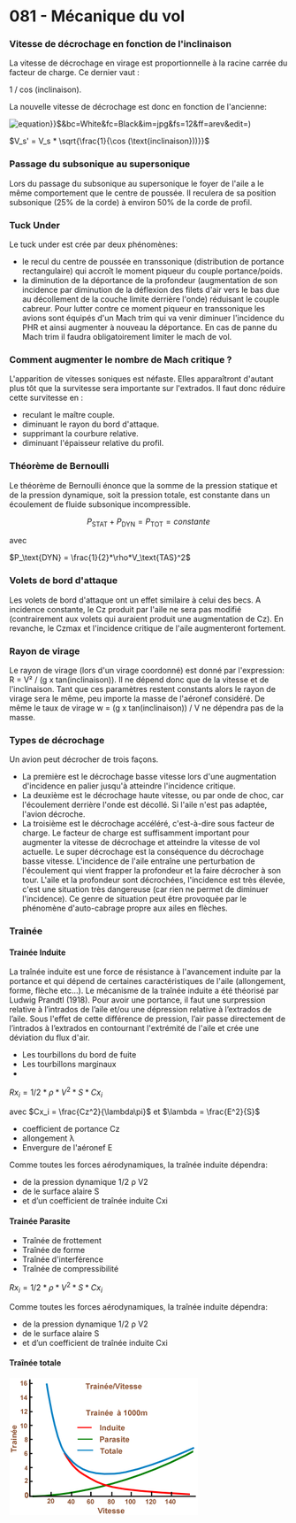 # 081 - Mécanique du vol


### Vitesse de décrochage en fonction de l'inclinaison

La vitesse de décrochage en virage est proportionnelle à la racine carrée du facteur de charge. 
Ce dernier vaut :

1 / cos (inclinaison).

La nouvelle vitesse de décrochage est donc en fonction de l'ancienne: 

![equation](http://www.sciweavers.org/tex2img.php?eq=$V_s'=V_s*\sqrt{\frac{1}{\cos(\text{inclinaison}))}}$&bc=White&fc=Black&im=jpg&fs=12&ff=arev&edit=)

$V_s' = V_s * \sqrt{\frac{1}{\cos (\text{inclinaison}))}}$



### Passage du subsonique au supersonique

Lors du passage du subsonique au supersonique le foyer de l'aile a le même comportement que le centre de poussée. Il reculera de sa position subsonique (25% de la corde) à environ 50% de la corde de profil.


### Tuck Under

Le tuck under est crée par deux phénomènes:
- le recul du centre de poussée en transsonique (distribution de portance rectangulaire) qui accroît le moment piqueur du couple portance/poids.
- la diminution de la déportance de la profondeur (augmentation de son incidence par diminution de la déflexion des filets d'air vers le bas due au décollement de la couche limite derrière l'onde) réduisant le couple cabreur.
Pour lutter contre ce moment piqueur en transsonique les avions sont équipés d'un Mach trim qui va venir diminuer l'incidence du PHR et ainsi augmenter à nouveau la déportance.
En cas de panne du Mach trim il faudra obligatoirement limiter le mach de vol.


### Comment augmenter le nombre de Mach critique ?

L'apparition de vitesses soniques est néfaste. Elles apparaîtront d'autant plus tôt que la survitesse sera importante sur l'extrados. Il faut donc réduire cette survitesse en :
- reculant le maître couple.
- diminuant le rayon du bord d'attaque.
- supprimant la courbure relative.
- diminuant l'épaisseur relative du profil.


### Théorème de Bernoulli

Le théorème de Bernoulli énonce que la somme de la pression statique et de la pression dynamique, soit la pression totale, est constante dans un écoulement de fluide subsonique incompressible.

$$P_\text{STAT} + P_\text{DYN} = P_\text{TOT} = constante$$

avec 

$P_\text{DYN} = \frac{1}{2}*\rho*V_\text{TAS}^2$



### Volets de bord d'attaque

Les volets de bord d'attaque ont un effet similaire à celui des becs. A incidence constante, le Cz produit par l'aile ne sera pas modifié (contrairement aux volets qui auraient produit une augmentation de Cz). En revanche, le Czmax et l'incidence critique de l'aile augmenteront fortement.


### Rayon de virage

Le rayon de virage (lors d'un virage coordonné) est donné par l'expression: R = V² / (g x tan(inclinaison)). Il ne dépend donc que de la vitesse et de l'inclinaison.
Tant que ces paramètres restent constants alors le rayon de virage sera le même, peu importe la masse de l'aéronef considéré.
De même le taux de virage w = (g x tan(inclinaison)) / V ne dépendra pas de la masse.


### Types de décrochage

Un avion peut décrocher de trois façons.
- La première est le décrochage basse vitesse lors d'une augmentation d'incidence en palier jusqu'à atteindre l'incidence critique.
- La deuxième est le décrochage haute vitesse, ou par onde de choc, car l'écoulement derrière l'onde est décollé. Si l'aile n'est pas adaptée, l'avion décroche.
- La troisième est le décrochage accéléré, c'est-à-dire sous facteur de charge. Le facteur de charge est suffisamment important pour augmenter la vitesse de décrochage et atteindre la vitesse de vol actuelle.
Le super décrochage est la conséquence du décrochage basse vitesse. L'incidence de l'aile entraîne une perturbation de l'écoulement qui vient frapper la profondeur et la faire décrocher à son tour. L'aile et la profondeur sont décrochées, l'incidence est très élevée, c'est une situation très dangereuse (car rien ne permet de diminuer l'incidence).
Ce genre de situation peut être provoquée par le phénomène d'auto-cabrage propre aux ailes en flèches.

### Trainée 

#### Trainée Induite

La traînée induite est une force de résistance à l'avancement induite par la portance et qui dépend de certaines caractéristiques de l'aile (allongement, forme, flèche etc...).
Le mécanisme de la traînée induite a été théorisé par Ludwig Prandtl (1918). Pour avoir une portance, il faut une surpression relative à l’intrados de l’aile et/ou une dépression relative à l’extrados de l’aile. Sous l'effet de cette différence de pression, l’air passe directement de l’intrados à l’extrados en contournant l'extrémité de l'aile et crée une déviation du flux d'air. 

- Les tourbillons du bord de fuite
- Les tourbillons marginaux
- 

$Rx_i = 1/2 * ρ * V^2 * S * Cx_i$

avec $Cx_i = \frac{Cz^2}{\lambda\pi}$ et $\lambda = \frac{E^2}{S}$

- coefficient de portance  Cz
- allongement  λ
- Envergure de l'aéronef   E

Comme toutes les forces aérodynamiques, la traînée induite dépendra: 
- de la pression dynamique 1/2 ρ V2
- de le surface alaire S
- et d’un coefficient de traînée induite Cxi

#### Trainée Parasite

- Traînée de frottement
- Traînée de forme
- Traînée d'interférence
- Traînée de compressibilité

$Rx_i = 1/2 * ρ * V^2 * S * Cx_i$

Comme toutes les forces aérodynamiques, la traînée induite dépendra: 
- de la pression dynamique 1/2 ρ V2
- de le surface alaire S
- et d’un coefficient de traînée induite Cxi


#### Traînée totale


![Trainée totale](./data/trainee_vitesse.png)